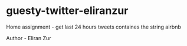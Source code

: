 # guesty-twitter-eliranzur
Home assignment - get last 24 hours tweets containes the string airbnb

Author - Eliran Zur
